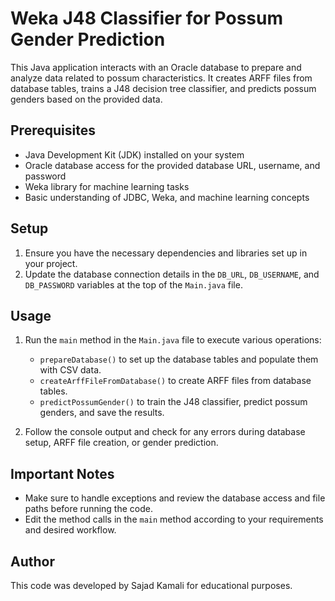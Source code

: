 # Weka J48 Classifier for Possum Gender Prediction

This Java application interacts with an Oracle database to prepare and analyze data related to possum characteristics. It creates ARFF files from database tables, trains a J48 decision tree classifier, and predicts possum genders based on the provided data.

## Prerequisites

- Java Development Kit (JDK) installed on your system
- Oracle database access for the provided database URL, username, and password
- Weka library for machine learning tasks
- Basic understanding of JDBC, Weka, and machine learning concepts

## Setup

1. Ensure you have the necessary dependencies and libraries set up in your project.
2. Update the database connection details in the `DB_URL`, `DB_USERNAME`, and `DB_PASSWORD` variables at the top of the `Main.java` file.

## Usage

1. Run the `main` method in the `Main.java` file to execute various operations:
   -  `prepareDatabase()` to set up the database tables and populate them with CSV data.
   -  `createArffFileFromDatabase()` to create ARFF files from database tables.
   -  `predictPossumGender()` to train the J48 classifier, predict possum genders, and save the results.

2. Follow the console output and check for any errors during database setup, ARFF file creation, or gender prediction.

## Important Notes

- Make sure to handle exceptions and review the database access and file paths before running the code.
- Edit the method calls in the `main` method according to your requirements and desired workflow.

## Author

This code was developed by Sajad Kamali for educational purposes.
